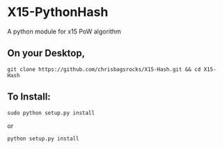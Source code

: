 # X15-PythonHash
A python module for x15 PoW algorithm

## On your Desktop,
```
git clone https://github.com/chrisbagsrocks/X15-Hash.git && cd X15-Hash
```

## To Install:

```
sudo python setup.py install
```
   
or
    
 ```
 python setup.py install
 ```
